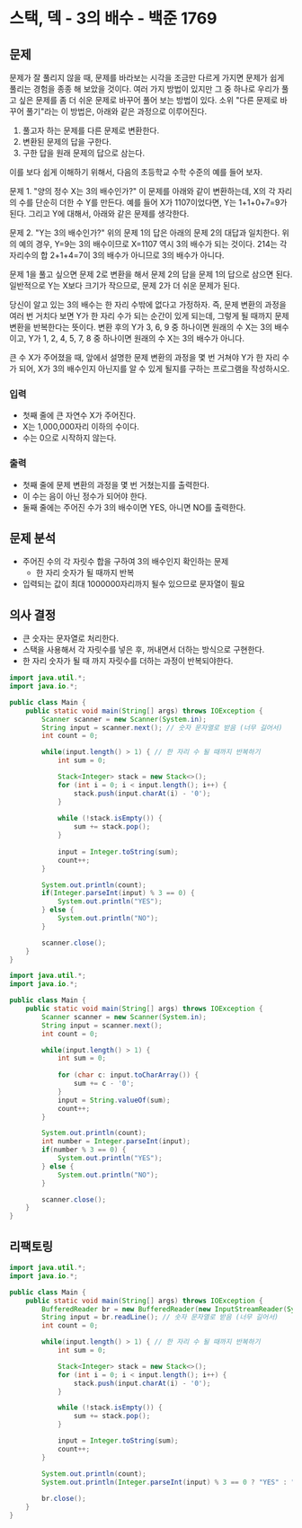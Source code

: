 # 스택, 덱 - 3의 배수 - 백준 1769
## 문제
문제가 잘 풀리지 않을 때, 문제를 바라보는 시각을 조금만 다르게 가지면 문제가 쉽게 풀리는 경험을 종종 해 보았을 것이다. 여러 가지 방법이 있지만 그 중 하나로 우리가 풀고 싶은 문제를 좀 더 쉬운 문제로 바꾸어 풀어 보는 방법이 있다.
소위 "다른 문제로 바꾸어 풀기"라는 이 방법은, 아래와 같은 과정으로 이루어진다.

1. 풀고자 하는 문제를 다른 문제로 변환한다.
2. 변환된 문제의 답을 구한다.
3. 구한 답을 원래 문제의 답으로 삼는다.

이를 보다 쉽게 이해하기 위해서, 다음의 초등학교 수학 수준의 예를 들어 보자.

문제 1. "양의 정수 X는 3의 배수인가?"
이 문제를 아래와 같이 변환하는데, X의 각 자리의 수를 단순히 더한 수 Y를 만든다. 예를 들어 X가 1107이었다면, Y는 1+1+0+7=9가 된다. 그리고 Y에 대해서, 아래와 같은 문제를 생각한다.

문제 2. "Y는 3의 배수인가?"
위의 문제 1의 답은 아래의 문제 2의 대답과 일치한다. 위의 예의 경우, Y=9는 3의 배수이므로 X=1107 역시 3의 배수가 되는 것이다. 214는 각 자리수의 합 2+1+4=7이 3의 배수가 아니므로 3의 배수가 아니다.

문제 1을 풀고 싶으면 문제 2로 변환을 해서 문제 2의 답을 문제 1의 답으로 삼으면 된다. 일반적으로 Y는 X보다 크기가 작으므로, 문제 2가 더 쉬운 문제가 된다.

당신이 알고 있는 3의 배수는 한 자리 수밖에 없다고 가정하자. 즉, 문제 변환의 과정을 여러 번 거치다 보면 Y가 한 자리 수가 되는 순간이 있게 되는데, 그렇게 될 때까지 문제 변환을 반복한다는 뜻이다. 변환 후의 Y가 3, 6, 9 중 하나이면 원래의 수 X는 3의 배수이고, Y가 1, 2, 4, 5, 7, 8 중 하나이면 원래의 수 X는 3의 배수가 아니다.

큰 수 X가 주어졌을 때, 앞에서 설명한 문제 변환의 과정을 몇 번 거쳐야 Y가 한 자리 수가 되어, X가 3의 배수인지 아닌지를 알 수 있게 될지를 구하는 프로그램을 작성하시오.

### 입력
- 첫째 줄에 큰 자연수 X가 주어진다.
- X는 1,000,000자리 이하의 수이다.
- 수는 0으로 시작하지 않는다.
### 출력
- 첫째 줄에 문제 변환의 과정을 몇 번 거쳤는지를 출력한다.
- 이 수는 음이 아닌 정수가 되어야 한다.
- 둘째 줄에는 주어진 수가 3의 배수이면 YES, 아니면 NO를 출력한다.


## 문제 분석
- 주어진 수의 각 자릿수 합을 구하여 3의 배수인지 확인하는 문제
	- 한 자리 숫자가 될 때까지 반복
- 입력되는 값이 최대 1000000자리까지 될수 있으므로 문자열이 필요

## 의사 결정
- 큰 숫자는 문자열로 처리한다.
- 스택을 사용해서 각 자릿수를 넣은 후, 꺼내면서 더하는 방식으로 구현한다.
- 한 자리 숫자가 될 때 까지 자릿수를 더하는 과정이 반복되야한다.

```java
import java.util.*;
import java.io.*;

public class Main {
    public static void main(String[] args) throws IOException {
        Scanner scanner = new Scanner(System.in);
        String input = scanner.next(); // 숫자 문자열로 받음 (너무 길어서)
        int count = 0;

        while(input.length() > 1) { // 한 자리 수 될 때까지 반복하기
            int sum = 0;

            Stack<Integer> stack = new Stack<>();
            for (int i = 0; i < input.length(); i++) {
                stack.push(input.charAt(i) - '0');
            }
            
            while (!stack.isEmpty()) {
                sum += stack.pop();
            }
            
            input = Integer.toString(sum);
            count++;
        }

        System.out.println(count);
        if(Integer.parseInt(input) % 3 == 0) {
            System.out.println("YES");
        } else {
            System.out.println("NO");
        }

        scanner.close();
    }
}
```


```java
import java.util.*;
import java.io.*;

public class Main {
    public static void main(String[] args) throws IOException {
        Scanner scanner = new Scanner(System.in);
        String input = scanner.next();
        int count = 0;

        while(input.length() > 1) {
            int sum = 0;
            
            for (char c: input.toCharArray()) {
                sum += c - '0';
            }
            input = String.valueOf(sum);
            count++;
        }

        System.out.println(count);
        int number = Integer.parseInt(input);
        if(number % 3 == 0) {
            System.out.println("YES");
        } else {
            System.out.println("NO");
        }

        scanner.close();
    }
}
```

## 리팩토링
```java
import java.util.*;
import java.io.*;

public class Main {
    public static void main(String[] args) throws IOException {
        BufferedReader br = new BufferedReader(new InputStreamReader(System.in));
        String input = br.readLine(); // 숫자 문자열로 받음 (너무 길어서)
        int count = 0;

        while(input.length() > 1) { // 한 자리 수 될 때까지 반복하기
            int sum = 0;

            Stack<Integer> stack = new Stack<>();
            for (int i = 0; i < input.length(); i++) {
                stack.push(input.charAt(i) - '0');
            }

            while (!stack.isEmpty()) {
                sum += stack.pop();
            }

            input = Integer.toString(sum);
            count++;
        }

        System.out.println(count);
        System.out.println(Integer.parseInt(input) % 3 == 0 ? "YES" : "NO");
        
        br.close();
    }
}
```